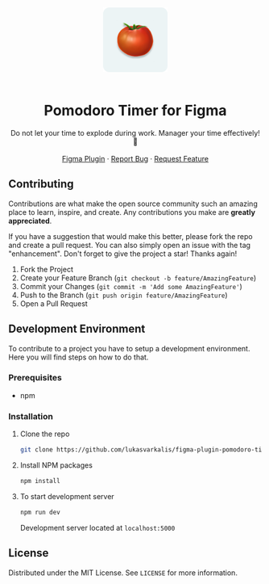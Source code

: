 <div align="center">
    <img src="images/logo.png" alt="Logo" width="128" height="128" >
</div>
<br/>
<h1 align="center">Pomodoro Timer for Figma</h1>

<p align="center">
    Do not let your time to explode during work. Manager your
time effectively! 🍅
    <br />
    <br />
    <a href="https://www.figma.com/community/plugin/1205149579472099417/Pomodoro-Timer">Figma Plugin</a>
    ·
    <a href="https://github.com/lukasvarkalis/figma-plugin-pomodoro-timer/pulls">Report Bug</a>
    ·
    <a href="https://github.com/lukasvarkalis/figma-plugin-pomodoro-timer/issues">Request Feature</a>

  </p>

## Contributing

Contributions are what make the open source community such an amazing place to learn, inspire, and create. Any contributions you make are **greatly appreciated**.

If you have a suggestion that would make this better, please fork the repo and create a pull request. You can also simply open an issue with the tag "enhancement".
Don't forget to give the project a star! Thanks again!

1. Fork the Project
2. Create your Feature Branch (`git checkout -b feature/AmazingFeature`)
3. Commit your Changes (`git commit -m 'Add some AmazingFeature'`)
4. Push to the Branch (`git push origin feature/AmazingFeature`)
5. Open a Pull Request

## Development Environment

To contribute to a project you have to setup a development environment. Here you will find steps on how to do that.

### Prerequisites

- npm

### Installation

1. Clone the repo

   ```sh
   git clone https://github.com/lukasvarkalis/figma-plugin-pomodoro-timer.git
   ```

2. Install NPM packages

   ```sh
   npm install
   ```

3. To start development server

   ```sh
   npm run dev
   ```

   Development server located at `localhost:5000`

<!-- LICENSE -->

## License

Distributed under the MIT License. See `LICENSE` for more information.

